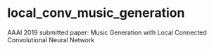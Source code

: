 # local_conv_music_generation
AAAI 2019 submitted paper: Music Generation with Local Connected Convolutional Neural Network

